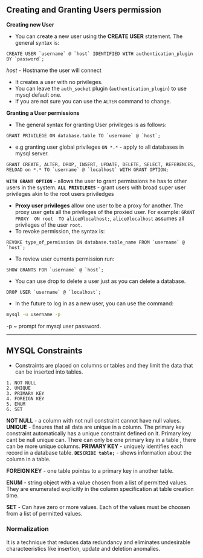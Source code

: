 ## Creating and Granting Users permission
__Creating new User__
- You can create a new user using the __CREATE USER__ statement. The general syntax is:
```mysql
CREATE USER `username` @ `host` IDENTIFIED WITH authentication_plugin BY `password`;
```
*host* - Hostname the user will connect
- It creates a user with no privileges.
- You can leave the `auth_socket` plugin (`authentication_plugin`) to use mysql default one.
- If you are not sure you can use the `ALTER` command to change.

__Granting a User permissions__
- The general syntax for granting User privileges is as follows:
```mysql
GRANT PRIVILEGE ON database.table TO `username` @ `host`;
```
- e.g granting user global privileges `ON *.*` - apply to all databases in mysql server.
```mysql
GRANT CREATE, ALTER, DROP, INSERT, UPDATE, DELETE, SELECT, REFERENCES, RELOAD on *.* TO `username` @ `localhost` WITH GRANT OPTION;
```
__`WITH GRANT OPTION`__ - allows the user to grant permissions he has to other users in the system.
__`ALL PRIVILEGES`__ - grant users with broad super user privileges akin to the root users priviledges

- **Proxy user privileges** allow one user to be a proxy for another. The proxy user gets all the privileges of the proxied user. For example:
`GRANT PROXY  ON root  TO alice@localhost;`, `alice@localhost` assumes all privileges of the user `root`.
- To revoke permission, the syntax is:
```mysql
REVOKE type_of_permission ON database.table_name FROM `username` @ `host`;
```
- To review user currents permission run:
```mysql
SHOW GRANTS FOR `username` @ `host`;
```
- You can use drop to delete a user just as you can delete a database.
```mysql
DROP USER `username` @ `localhost`;
```
- In the future to log in as a new user, you can use the command:
```bash
mysql -u username -p
```
-p ~ prompt for mysql user password.

---
## MYSQL Constraints
- Constraints are placed on columns or tables and they limit the data that can be inserted into tables.
```
1. NOT NULL
2. UNIQUE
3. PRIMARY KEY
4. FOREIGN KEY
5. ENUM
6. SET
```
__NOT NULL__ - a column with not null constraint cannot have null values.
__UNIQUE__ - Ensures that all data are unique in a column.
The primary key constraint automatically has a unique constraint defined on it.
Primary key cant be null unique can. There can only be one primary key in a table , there can be more unique columns.
__PRIMARY KEY__ - uniquely identifies each record in a database table.
__`DESCRIBE table;`__ - shows information about the column in a table.

__FOREIGN KEY__ - one table pointss to a primary key in another table.

__ENUM__ - string object with a value chosen from a list of permitted values. They are enumerated explicitly in the column specification at table creation time.

__SET__ - Can have zero or more values. Each of the values must be choosen from a list of permitted values.

### Normalization 
It is a technique that reduces data redundancy and eliminates undesirable characteeristics like insertion, update and deletion anomalies.
